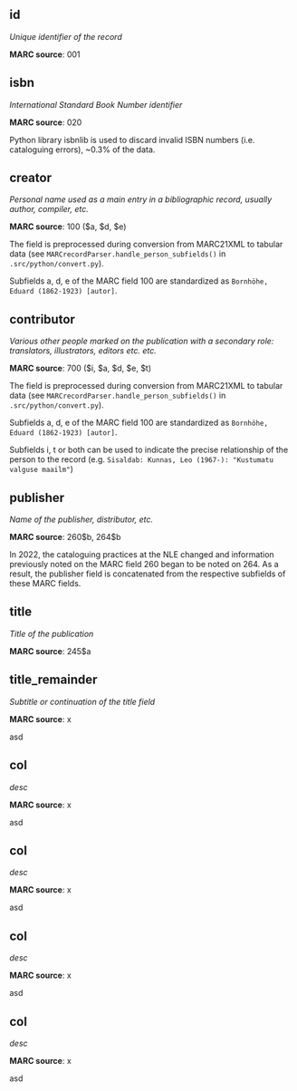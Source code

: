## id

*Unique identifier of the record*

**MARC source**: 001

## isbn

*International Standard Book Number identifier*

**MARC source**: 020

Python library isbnlib is used to discard invalid ISBN numbers (i.e. cataloguing errors), ~0.3% of the data.

## creator

*Personal name used as a main entry in a bibliographic record, usually author, compiler, etc.*

**MARC source**: 100 (\$a, \$d, \$e)

The field is preprocessed during conversion from MARC21XML to tabular data (see `MARCrecordParser.handle_person_subfields()` in `.src/python/convert.py`).

Subfields a, d, e of the MARC field 100 are standardized as `Bornhöhe, Eduard (1862-1923) [autor]`.

## contributor

*Various other people marked on the publication with a secondary role: translators, illustrators, editors etc. etc.*

**MARC source**: 700 (\$i, \$a, \$d, \$e, \$t)

The field is preprocessed during conversion from MARC21XML to tabular data (see `MARCrecordParser.handle_person_subfields()` in `.src/python/convert.py`).

Subfields a, d, e of the MARC field 100 are standardized as `Bornhöhe, Eduard (1862-1923) [autor]`.

Subfields i, t or both can be used to indicate the precise relationship of the person to the record (e.g. `Sisaldab: Kunnas, Leo (1967-): "Kustumatu valguse maailm"`)

## publisher

*Name of the publisher, distributor, etc.*

**MARC source**: 260\$b, 264\$b

In 2022, the cataloguing practices at the NLE changed and information previously noted on the MARC field 260 began to be noted on 264. As a result, the publisher field is concatenated from the respective subfields of these MARC fields.

## title

*Title of the publication*

**MARC source**: 245$a


## title_remainder

*Subtitle or continuation of the title field*

**MARC source**: x

asd

## col

*desc*

**MARC source**: x

asd

## col

*desc*

**MARC source**: x

asd

## col

*desc*

**MARC source**: x

asd

## col

*desc*

**MARC source**: x

asd
